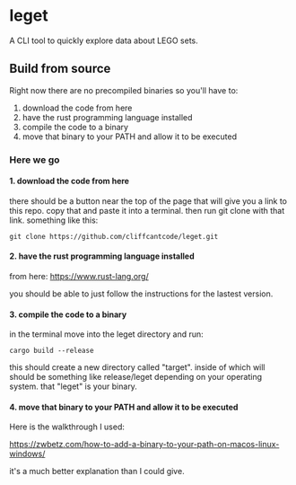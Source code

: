 # leget
A CLI tool to quickly explore data about LEGO sets.

## Build from source
Right now there are no precompiled binaries so you'll have to:
1. download the code from here
2. have the rust programming language installed
3. compile the code to a binary
4. move that binary to your PATH and allow it to be executed

### Here we go
#### 1. download the code from here

there should be a button near the top of the page that will give you a link to this repo.
copy that and paste it into a terminal. then run git clone with that link.
something like this:

	git clone https://github.com/cliffcantcode/leget.git

#### 2. have the rust programming language installed

from here: https://www.rust-lang.org/  

you should be able to just follow the instructions for the lastest version. 

#### 3. compile the code to a binary

in the terminal move into the leget directory and run:  

	cargo build --release  

this should create a new directory called "target". inside of which
will should be something like release/leget depending on your operating system.
that "leget" is your binary.

#### 4. move that binary to your PATH and allow it to be executed

Here is the walkthrough I used:  

https://zwbetz.com/how-to-add-a-binary-to-your-path-on-macos-linux-windows/  

it's a much better explanation than I could give.
